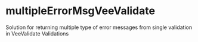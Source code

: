 # multipleErrorMsgVeeValidate
Solution for returning multiple type of error messages from single validation in VeeValidate Validations
